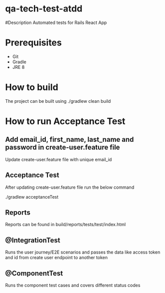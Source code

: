# qa-tech-test-atdd

#Description
Automated tests for Rails React App

# Prerequisites
- Git
- Gradle
- JRE 8

# How to build
The project can be built using ./gradlew clean build

# How to run Acceptance Test

## Add email_id, first_name, last_name and password in create-user.feature file
Update create-user.feature file with unique email_id

## Acceptance Test
After updating create-user.feature file run the below command

./gradlew acceptanceTest

## Reports
Reports can be found in build/reports/tests/test/index.html

## @IntegrationTest
Runs the user journey/E2E scenarios and passes the data like access token and id from create user endpoint to another token

## @ComponentTest
Runs the component test cases and covers different status codes



